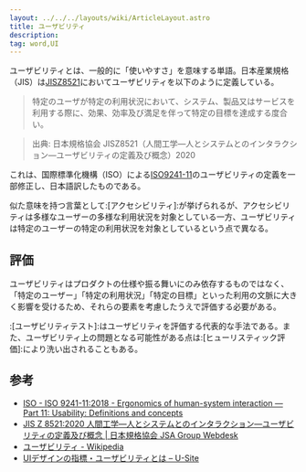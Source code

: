 ```yaml
---
layout: ../../../layouts/wiki/ArticleLayout.astro
title: ユーザビリティ
description:
tag: word,UI
---
```


ユーザビリティとは、一般的に「使いやすさ」を意味する単語。日本産業規格（JIS）は[JISZ8521](https://www.jisc.go.jp/app/jis/general/GnrJISNumberNameSearchList?show&jisStdNo=Z8521)においてユーザビリティを以下のように定義している。

> 特定のユーザが特定の利用状況において、システム、製品又はサービスを利用する際に、効果、効率及び満足を伴って特定の目標を達成する度合い。

> 出典: 日本規格協会 JISZ8521（人間工学―人とシステムとのインタラクション―ユーザビリティの定義及び概念）2020


これは、国際標準化機構（ISO）による[ISO9241-11](https://www.iso.org/standard/63500.html)のユーザビリティの定義を一部修正し、日本語訳したものである。

似た意味を持つ言葉として:[アクセシビリティ]:が挙げられるが、アクセシビリティは多様なユーザーの多様な利用状況を対象としている一方、ユーザビリティは特定のユーザーの特定の利用状況を対象としているという点で異なる。


## 評価

ユーザビリティはプロダクトの仕様や振る舞いにのみ依存するものではなく、「特定のユーザー」「特定の利用状況」「特定の目標」といった利用の文脈に大きく影響を受けるため、それらの要素を考慮したうえで評価する必要がある。


:[ユーザビリティテスト]:はユーザビリティを評価する代表的な手法である。また、ユーザビリティ上の問題となる可能性がある点は:[ヒューリスティック評価]:により洗い出されることもある。

## 参考

- [ISO - ISO 9241-11:2018 - Ergonomics of human-system interaction — Part 11: Usability: Definitions and concepts](https://www.iso.org/standard/63500.html)
- [JIS Z 8521:2020 人間工学―人とシステムとのインタラクション―ユーザビリティの定義及び概念 | 日本規格協会 JSA Group Webdesk](https://webdesk.jsa.or.jp/books/W11M0090/index/?bunsyo_id=JIS+Z+8521%3A2020)
- [ユーザビリティ - Wikipedia](https://ja.wikipedia.org/wiki/%E3%83%A6%E3%83%BC%E3%82%B6%E3%83%93%E3%83%AA%E3%83%86%E3%82%A3)
- [UIデザインの指標・ユーザビリティとは – U-Site](https://u-site.jp/usability)